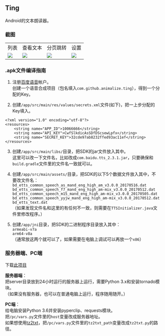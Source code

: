 ## Ting

Android的文本朗读器。

### 截图

<table>
<tr>
<td>列表</td><td>查看文本</td><td>分页跳转</td><td>设置</td>
</tr>
<tr>
<td><img src="https://github.com/animalize/pics/raw/master/Ting/a.png" /></td>
<td><img src="https://github.com/animalize/pics/raw/master/Ting/b.png" /></td>
<td><img src="https://github.com/animalize/pics/raw/master/Ting/c.png" /></td>
<td><img src="https://github.com/animalize/pics/raw/master/Ting/d.png" /></td>
</tr>
</table>

### .apk文件编译指南

1.  注册[百度语音](http://yuyin.baidu.com)帐户。  
创建一个语音合成项目（包名填入`com.github.animalize.ting`），得到一个分配的Key。

2.  创建`/app/src/main/res/values/secrets.xml`文件(如下)，把一上步分配的Key填入。  
```
<?xml version="1.0" encoding="utf-8"?>
<resources>
    <string name="APP_ID">10066666</string>
    <string name="API_KEY">CwfSlkdicAsSDfDScsewLpfx</string>
    <string name="SECRET_KEY">32cde97ab8232ffed93ac11ef</string>
</resources>
```

3.  创建`/app/src/main/libs/`目录，把SDK的jar文件放入其中。  
这里可以改一下文件名，比如改成`com.baidu.tts_2.3.1.jar`，只要确保和`build.gradle`文件里的文件名一致就可以。

4.  创建`/app/src/main/assets/`目录，把SDK的以下5个数据文件放入其中，不要改文件名：  
`bd_etts_common_speech_as_mand_eng_high_am_v3.0.0_20170516.dat`  
`bd_etts_common_speech_f7_mand_eng_high_am-mix_v3.0.0_20170512.dat`  
`bd_etts_common_speech_m15_mand_eng_high_am-mix_v3.0.0_20170505.dat`  
`bd_etts_common_speech_yyjw_mand_eng_high_am-mix_v3.0.0_20170512.dat`  
`bd_etts_text.dat`  
（如果发现文件名和这里的有任何不一致，则需要在`TTSInitializer.java`文件里修改程序。）

5.  创建`/app/jni`目录，把SDK的二进制程序目录放入其中：  
`armeabi-v7a`  
`arm64-v8a`  
（通常放这两个就可以了，如果需要在电脑上调试可以再放一个`x86`）

### 服务器端、PC端

下载[此项目](https://github.com/animalize/ting_py)

**服务器端**：  
把server目录放到24小时运行的服务器上运行，需要Python 3.x和安装tornado模块。  
（如果没有服务器，也可以在普通电脑上运行，程序随用随开。）

**PC端**：  
给电脑安装Python 3.6并安装pyperclip、requests模块。  
把`/pc/vars.py`文件里的`host`变量改成服务器地址。  
如果想使用[tz2txt](https://github.com/animalize/tz2txt)，把`/pc/vars.py`文件里的`tz2txt_path`变量改成`tz2txt.py`的路径。
